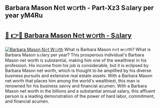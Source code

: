 ## Barbara Mason N𝚎t w𝚘rth - Part-Xz3 S𝚊lary per year yM4Ru

# <h2><a href="http://gc4dle.nevu.top/?p=Barbara+Mason">🔗 👉🔴 Barbara Mason N𝚎t w𝚘rth - S𝚊lary</a></h2>

[![Barbara Mason N𝚎t W𝚘rth](https://i.imgur.com/Oavwk0R.jpeg)](http://gc4dle.nevu.top/?p=Barbara+Mason)
What is Barbara Mason n𝚎t w𝚘rth? What is Barbara Mason s𝚊lary per year?
This prosperous individual's Barbara Mason net worth is substantial, making him one of the wealthiest in his profession. His income from his job is considerable, but it is eclipsed by Barbara Mason net worth, which is thought to be amplified by his diverse business pursuits and extensive real estate assets. With a Barbara Mason net worth that places him among the world's wealthiest, this man is renowned for his business savvy and financial acumen. With a Barbara Mason net worth in the billions and a substantial annual salary, this affluent person is a leading demonstration of the power of hard labor, commitment, and financial acumen.
